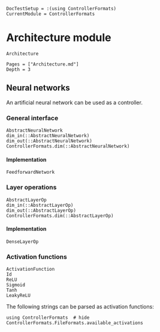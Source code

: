 ```@meta
DocTestSetup = :(using ControllerFormats)
CurrentModule = ControllerFormats
```

# Architecture module

```@docs
Architecture
```

```@contents
Pages = ["Architecture.md"]
Depth = 3
```

## Neural networks

An artificial neural network can be used as a controller.

### General interface

```@docs
AbstractNeuralNetwork
dim_in(::AbstractNeuralNetwork)
dim_out(::AbstractNeuralNetwork)
ControllerFormats.dim(::AbstractNeuralNetwork)
```

#### Implementation

```@docs
FeedforwardNetwork
```

### Layer operations

```@docs
AbstractLayerOp
dim_in(::AbstractLayerOp)
dim_out(::AbstractLayerOp)
ControllerFormats.dim(::AbstractLayerOp)
```

#### Implementation

```@docs
DenseLayerOp
```

### Activation functions

```@docs
ActivationFunction
Id
ReLU
Sigmoid
Tanh
LeakyReLU
```

The following strings can be parsed as activation functions:

```@example
using ControllerFormats  # hide
ControllerFormats.FileFormats.available_activations
```
